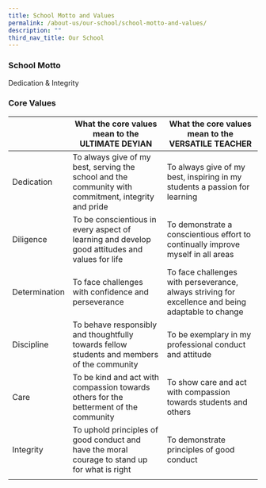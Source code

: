 ```yaml
---
title: School Motto and Values
permalink: /about-us/our-school/school-motto-and-values/
description: ""
third_nav_title: Our School
---
```

### School Motto

Dedication & Integrity

### Core Values

| | What the core values mean to the<br>ULTIMATE DEYIAN | What the core values mean to the<br>VERSATILE TEACHER | 
|---|---|---|
| Dedication | To always give of my best, serving the school and the community with commitment, integrity and pride | To always give of my best, inspiring in my students a passion for learning |
| Diligence | To be conscientious in every aspect of learning and develop good attitudes and values for life | To demonstrate a conscientious effort to continually improve myself in all areas |
| Determination | To face challenges with confidence and perseverance | To face challenges with perseverance, always striving for excellence and being adaptable to change |
| Discipline | To behave responsibly and thoughtfully towards fellow students and members of the community | To be exemplary in my professional conduct and attitude |
| Care | To be kind and act with compassion towards others for the betterment of the community | To show care and act with compassion towards students and others |
| Integrity | To uphold principles of good conduct and have the moral courage to stand up for what is right | To demonstrate principles of good conduct |
| | | |